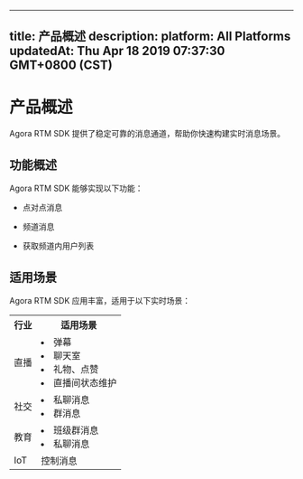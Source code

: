 
---
title: 产品概述
description: 
platform: All Platforms
updatedAt: Thu Apr 18 2019 07:37:30 GMT+0800 (CST)
---
# 产品概述
Agora RTM SDK 提供了稳定可靠的消息通道，帮助你快速构建实时消息场景。

## 功能概述

Agora RTM SDK 能够实现以下功能：

-   点对点消息

-   频道消息

-   获取频道内用户列表


## 适用场景

Agora RTM SDK 应用丰富，适用于以下实时场景：

<table>
  <tr>
    <th>行业</th>
    <th>适用场景</th>
  </tr>
  <tr>
    <td>直播</td>
    <td><li>弹幕<br><li>聊天室<br><li>礼物、点赞<br><li>直播间状态维护<br></td>
  </tr>
  <tr>
    <td>社交</td>
    <td><li>私聊消息<br><li>群消息<br></td>
  </tr>
  <tr>
    <td>教育</td>
    <td><li>班级群消息<br><li>私聊消息<br></td>
  </tr>
  <tr>
    <td>IoT</td>
    <td>控制消息</td>
  </tr>
</table>









